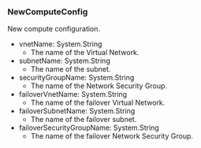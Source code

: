 ### NewComputeConfig
New compute configuration.

- vnetName: System.String
  - The name of the Virtual Network.
- subnetName: System.String
  - The name of the subnet.
- securityGroupName: System.String
  - The name of the Network Security Group.
- failoverVnetName: System.String
  - The name of the failover Virtual Network.
- failoverSubnetName: System.String
  - The name of the failover subnet.
- failoverSecurityGroupName: System.String
  - The name of the failover Network Security Group.
